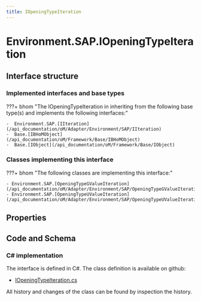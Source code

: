 ```yaml
---
title: IOpeningTypeIteration
---
```


# Environment.SAP.IOpeningTypeIteration



## Interface structure

### Implemented interfaces and base types

???+ bhom "The IOpeningTypeIteration in inheriting from the following base type(s) and implements the following interfaces:"

    -  Environment.SAP.[IIteration](/api_documentation/oM/Adapter/Environment/SAP/IIteration)
    -  Base.[IBHoMObject](/api_documentation/oM/Framework/Base/IBHoMObject)
    -  Base.[IObject](/api_documentation/oM/Framework/Base/IObject)


### Classes implementing this interface

???+ bhom "The following classes are implementing this interface:"

    - Environment.SAP.[OpeningTypeGValueIteration](/api_documentation/oM/Adapter/Environment/SAP/OpeningTypeGValueIteration)
    - Environment.SAP.[OpeningTypeUValueIteration](/api_documentation/oM/Adapter/Environment/SAP/OpeningTypeUValueIteration)


## Properties

## Code and Schema

### C# implementation

The interface is defined in C#. The class definition is available on github:

- [IOpeningTypeIteration.cs](https://github.com/BHoM/SAP_Toolkit/blob/develop/SAP_oM/Iteration/IOpeningTypeIteration.cs)

All history and changes of the class can be found by inspection the history.
